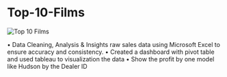 # Top-10-Films
![Top 10 Films](https://github.com/user-attachments/assets/693e7e44-35d9-4e9d-8ff0-b854434590ea)

•	Data Cleaning, Analysis & Insights raw sales data using Microsoft Excel to ensure accuracy and consistency.
•	Created a dashboard with pivot table and used tableau to visualization the data
•	Show the profit by one model like Hudson by the Dealer ID
